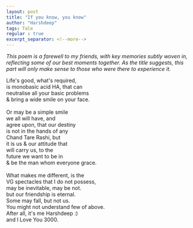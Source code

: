 ```yaml
---
layout: post
title: "If you know, you know"
author: "Harshdeep"
tags: Tale
regular : true
excerpt_separator: <!--more-->
---
```

_This poem is a farewell to my friends, with key memories subtly woven in, reflecting some of our best moments together. As the title_ _suggests, this part will only make sense to those who were there to experience it._

<!--more-->

Life's good, what's required,<br/>
is monobasic acid HA, that can<br/>
neutralise all your basic problems<br/>
& bring a wide smile on your face.<br/>
<br/>
Or may be a simple smile<br/>
we all will have, and<br/>
agree upon, that our destiny<br/>
is not in the hands of any<br/>
Chand Tare Rashi, but<br/>
it is us & our attitude that<br/>
will carry us, to the <br/>
future we want to be in<br/>
& be the man whom everyone grace.<br/>
<br/>
What makes me different, is the<br/>
VG spectacles that I do not possess,<br/>
may be inevitable, may be not.<br/>
but our friendship is eternal.<br/>
Some may fall, but not us.<br/>
You might not understand few of above.<br/>
After all, it's me Harshdeep :)<br/>
and I Love You 3000.<br/>

